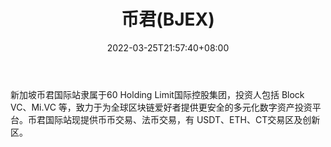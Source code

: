 ﻿---
weight: 
title: "币君(BJEX)"
description: "新加坡60国际站隶属于60 Holding Limit国际控股集团，投资人包括 Block VC、Mi.VC 等，致力于为全球区块链爱好者提供更安全的多元化数字资产投资平台。"
date: 2022-03-25T21:57:40+08:00
lastmod: 2022-03-25T16:45:40+08:00
draft: false
authors: ["Metabd"]
featuredImage: "bijunbjex.webp"
link: ""
tags: ["交易所","币君(BJEX)"]
categories: ["navigation"]
navigation: ["交易所"]
lightgallery: true
toc: true
pinned: false
recommend: false
recommend1: false
---
新加坡币君国际站隶属于60 Holding Limit国际控股集团，投资人包括 Block VC、Mi.VC 等，致力于为全球区块链爱好者提供更安全的多元化数字资产投资平台。币君国际站现提供币币交易、法币交易，有 USDT、ETH、CT交易区及创新区。
